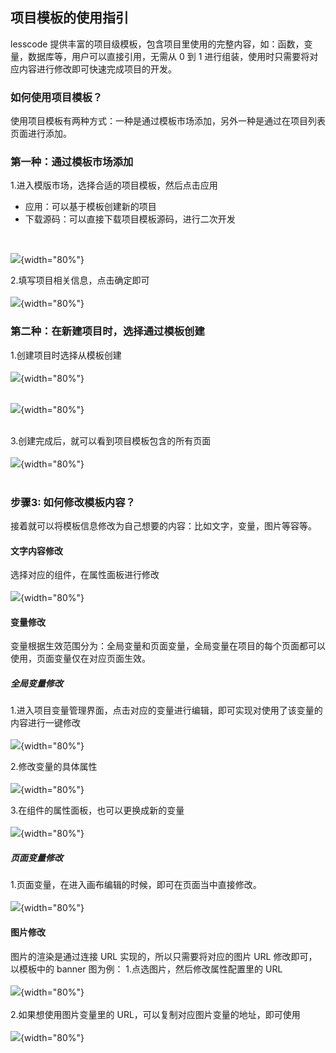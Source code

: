 ## 项目模板的使用指引
lesscode 提供丰富的项目级模板，包含项目里使用的完整内容，如：函数，变量，数据库等，用户可以直接引用，无需从 0 到 1 进行组装，使用时只需要将对应内容进行修改即可快速完成项目的开发。

### 如何使用项目模板？
使用项目模板有两种方式：一种是通过模板市场添加，另外一种是通过在项目列表页面进行添加。

### 第一种：通过模板市场添加
1.进入模版市场，选择合适的项目模板，然后点击应用
* 应用：可以基于模板创建新的项目
* 下载源码：可以直接下载项目模板源码，进行二次开发
<br/> 

![](../../../images/help/media/16401439584175/16401452054006.jpg){width="80%"}
<br/> 

2.填写项目相关信息，点击确定即可
<br/>
<br/>
![](../../../images/help/media/16401439584175/16401453082449.jpg){width="80%"}
<br/> 

### 第二种：在新建项目时，选择通过模板创建
1.创建项目时选择从模板创建
<br/> 
<br/> 
![](../../../images/help/media/16401439584175/16402443583719.jpg){width="80%"}
<br/> 
<br/> 

![](../../../images/help/media/16401439584175/16402444971314.jpg){width="80%"}
<br/> 
<br/> 

3.创建完成后，就可以看到项目模板包含的所有页面
<br/> 
<br/> 
![](../../../images/help/media/16401439584175/16401666141194.jpg){width="80%"}
<br/> 
<br/> 


### 步骤3:  如何修改模板内容？
接着就可以将模板信息修改为自己想要的内容：比如文字，变量，图片等容等。

#### 文字内容修改

选择对应的组件，在属性面板进行修改
<br/>
<br/>
![](../../../images/help/media/16401439584175/16401794072272.jpg){width="80%"}


#### 变量修改

变量根据生效范围分为：全局变量和页面变量，全局变量在项目的每个页面都可以使用，页面变量仅在对应页面生效。

##### 全局变量修改

1.进入项目变量管理界面，点击对应的变量进行编辑，即可实现对使用了该变量的内容进行一键修改
<br/> 
<br/> 
![](../../../images/help/media/16401439584175/16402313226232.jpg){width="80%"}


2.修改变量的具体属性
<br/>
<br/> 
![](../../../images/help/media/16401439584175/16402313944732.jpg){width="80%"}

3.在组件的属性面板，也可以更换成新的变量
<br/> 
<br/> 
![](../../../images/help/media/16401439584175/16402318209481.jpg){width="80%"}


##### 页面变量修改
1.页面变量，在进入画布编辑的时候，即可在页面当中直接修改。
<br/> 
<br/> 
![](../../../images/help/media/16401439584175/16402319733847.jpg){width="80%"}


#### 图片修改
图片的渲染是通过连接 URL 实现的，所以只需要将对应的图片 URL 修改即可，以模板中的 banner 图为例：
1.点选图片，然后修改属性配置里的 URL
<br/> 
<br/>
![](../../../images/help/media/16401439584175/16402324820488.jpg){width="80%"}
<br/> 
<br/> 
2.如果想使用图片变量里的 URL，可以复制对应图片变量的地址，即可使用
<br/> 
<br/>
![](../../../images/help/media/16401439584175/16402453752516.jpg){width="80%"}
